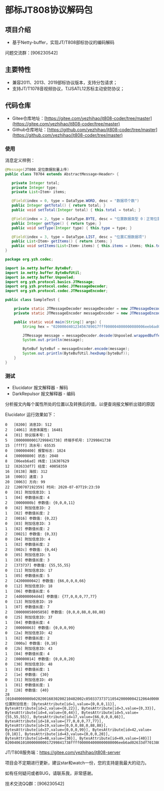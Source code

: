 部标JT808协议解码包
====================
## 项目介绍
* 基于Netty-buffer，实现JT/T808部标协议的编码解码

问题交流群：[906230542]

## 主要特性
* 兼容2011、2013、2019部标协议版本，支持分包请求；
* 支持JT/T1078音视频协议，T/JSATL12苏标主动安防协议；

## 代码仓库
 * Gitee仓库地址：[https://gitee.com/yezhihao/jt808-coder/tree/master](https://gitee.com/yezhihao/jt808-coder/tree/master)
 * Github仓库地址：[https://github.com/yezhihao/jt808-coder/tree/master](https://github.com/yezhihao/jt808-coder/tree/master)


### 使用
 消息定义样例：
 ```java
@Message(JT808.定位数据批量上传)
public class T0704 extends AbstractMessage<Header> {

    private Integer total;
    private Integer type;
    private List<Item> items;

    @Field(index = 0, type = DataType.WORD, desc = "数据项个数")
    public Integer getTotal() { return total; }
    public void setTotal(Integer total) { this.total = total; }

    @Field(index = 2, type = DataType.BYTE, desc = "位置数据类型 0：正常位置批量汇报，1：盲区补报")
    public Integer getType() { return type; }
    public void setType(Integer type) { this.type = type; }

    @Field(index = 3, type = DataType.LIST, desc = "位置汇报数据项")
    public List<Item> getItems() { return items; }    
    public void setItems(List<Item> items) { this.items = items; this.total = items.size(); }
}
```

```java
package org.yzh.codec;

import io.netty.buffer.ByteBuf;
import io.netty.buffer.ByteBufUtil;
import io.netty.buffer.Unpooled;
import org.yzh.protocol.basics.JTMessage;
import org.yzh.protocol.codec.JTMessageDecoder;
import org.yzh.protocol.codec.JTMessageEncoder;

public class SampleTest {

    private static JTMessageDecoder messageDecoder = new JTMessageDecoder("org.yzh.protocol");
    private static JTMessageEncoder messageEncoder = new JTMessageEncoder("org.yzh.protocol");

    public static void main(String[] args) {
        String hex = "020000d40123456789017fff000004000000080006eeb6ad02633df7013800030063200707192359642f000000400101020a0a02010a1e00640001b2070003640e200707192359000100000061646173200827111111010101652f000000410202020a0000000a1e00c8000516150006c81c20070719235900020000000064736d200827111111020202662900000042031e012c00087a23000a2c2a200707192359000300000074706d732008271111110303030067290000004304041e0190000bde31000d90382007071923590004000000006273642008271111110404049d";

        JTMessage message = messageDecoder.decode(Unpooled.wrappedBuffer(ByteBufUtil.decodeHexDump(hex)));
        System.out.println(message);

        ByteBuf byteBuf = messageEncoder.encode(message);
        System.out.println(ByteBufUtil.hexDump(byteBuf));
    }
}
```

### 测试
* Elucidator 报文解释器 - 解码
* DarkRepulsor 报文解释器 - 编码

分析报文内每个属性所处的位置以及转换后的值，以便查询报文解析出错的原因

Elucidator 运行效果如下：
```
0	[0200] 消息ID: 512
2	[4061] 消息体属性: 16481
4	[01] 协议版本号: 1
5	[00000000017299841738] 终端手机号: 17299841738
15	[ffff] 流水号: 65535
0	[00000400] 报警标志: 1024
4	[00000800] 状态: 2048
8	[06eeb6ad] 纬度: 116307629
12	[02633df7] 经度: 40058359
16	[0138] 海拔: 312
18	[0003] 速度: 3
20	[0063] 方向: 99
22	[200707192359] 时间: 2020-07-07T19:23:59
0	[01] 附加信息ID: 1
1	[04] 参数值长度: 4
2	[0000000b] 参数值: {0,0,0,11}
0	[02] 附加信息ID: 2
1	[02] 参数值长度: 2
2	[0016] 参数值: {0,22}
0	[03] 附加信息ID: 3
1	[02] 参数值长度: 2
2	[0021] 参数值: {0,33}
0	[04] 附加信息ID: 4
1	[02] 参数值长度: 2
2	[002c] 参数值: {0,44}
0	[05] 附加信息ID: 5
1	[03] 参数值长度: 3
2	[373737] 参数值: {55,55,55}
0	[11] 附加信息ID: 17
1	[05] 参数值长度: 5
2	[4200000042] 参数值: {66,0,0,0,66}
0	[12] 附加信息ID: 18
1	[06] 参数值长度: 6
2	[4d0000004d4d] 参数值: {77,0,0,0,77,77}
0	[13] 附加信息ID: 19
1	[07] 参数值长度: 7
2	[00000058005858] 参数值: {0,0,0,88,0,88,88}
0	[25] 附加信息ID: 37
1	[04] 参数值长度: 4
2	[00000063] 参数值: {0,0,0,99}
0	[2a] 附加信息ID: 42
1	[02] 参数值长度: 2
2	[000a] 参数值: {0,10}
0	[2b] 附加信息ID: 43
1	[04] 参数值长度: 4
2	[00000014] 参数值: {0,0,0,20}
0	[30] 附加信息ID: 48
1	[01] 参数值长度: 1
2	[1e] 参数值: {30}
0	[31] 附加信息ID: 49
1	[01] 参数值长度: 1
2	[28] 参数值: {40}
28	[01040000000b02020016030200210402002c05033737371105420000004212064d0000004d4d1307000000580058582504000000632a02000a2b040000001430011e310128] 位置附加信息: [BytesAttribute[id=1,value={0,0,0,11}], BytesAttribute[id=2,value={0,22}], BytesAttribute[id=3,value={0,33}], BytesAttribute[id=4,value={0,44}], BytesAttribute[id=5,value={55,55,55}], BytesAttribute[id=17,value={66,0,0,0,66}], BytesAttribute[id=18,value={77,0,0,0,77,77}], BytesAttribute[id=19,value={0,0,0,88,0,88,88}], BytesAttribute[id=37,value={0,0,0,99}], BytesAttribute[id=42,value={0,10}], BytesAttribute[id=43,value={0,0,0,20}], BytesAttribute[id=48,value={30}], BytesAttribute[id=49,value={40}]]
020040610100000000017299841738ffff000004000000080006eeb6ad02633df701380003006320070719235901040000000b02020016030200210402002c05033737371105420000004212064d0000004d4d1307000000580058582504000000632a02000a2b040000001430011e31012863
```

JT/T808服务端：https://gitee.com/yezhihao/jt808-server

项目会不定期进行更新，建议star和watch一份，您的支持是我最大的动力。

如有任何疑问或者BUG，请联系我，非常感谢。

技术交流QQ群：[906230542]
